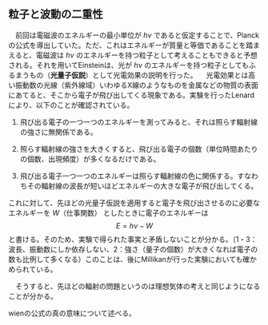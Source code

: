 
## 粒子と波動の二重性

　前回は電磁波のエネルギーの最小単位が $h\nu$ であると仮定することで、Planckの公式を導出していた。ただ、これはエネルギーが質量と等価であることを踏まえると、電磁波は $h\nu$ のエネルギーを持つ粒子として考えることもできると予想される。それを用いてEinsteinは、光が $h\nu$ のエネルギーを持つ粒子としてもふるまうもの（**光量子仮説**）として光電効果の説明を行った。
　光電効果とは高い振動数の光線（紫外線域）いわゆるX線のようなものを金属などの物質の表面にあてると、そこから電子が飛び出してくる現象である。実験を行ったLenardにより、以下のことが確認されている。

1. 飛び出る電子の一つ一つのエネルギーを測ってみると、それは照らす輻射線の強さに無関係である。

1. 照らす輻射線の強さを大きくすると、飛び出る電子の個数（単位時間あたりの個数、出現頻度）が多くなるだけである。

1. 飛び出る電子一つ一つのエネルギーは照らす輻射線の色に関係する。すなわちその輻射線の波長が短いほどエネルギーの大きな電子が飛び出してくる。

これに対して、先ほどの光量子仮説を適用すると電子を飛び出させるのに必要なエネルギーを $W$（仕事関数） としたときに電子のエネルギーは
$$
    E=h\nu-W
$$
と書ける。そのため、実験で得られた事実と矛盾しないことが分かる。（1・3：波長、振動数にしか依存しない、2：強さ（量子の個数）が大きくなれば電子の数も比例して多くなる）このことは、後にMillikanが行った実験においても確かめられている。

　そうすると、先ほどの輻射の問題というのは理想気体の考えと同じようになることが分かる。

wienの公式の真の意味について述べる。